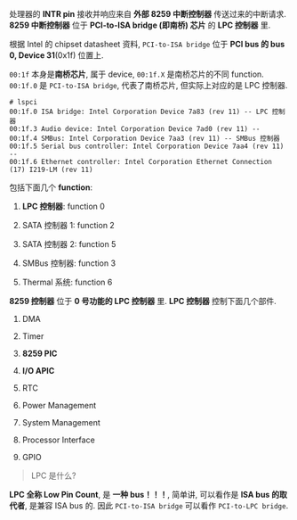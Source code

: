 
处理器的 **INTR pin** 接收并响应来自 **外部 8259 中断控制器** 传送过来的中断请求. **8259 中断控制器** 位于 **PCI\-to\-ISA bridge (即南桥) 芯片** 的 **LPC 控制器** 里.

根据 Intel 的 chipset datasheet 资料, `PCI-to-ISA bridge` 位于 **PCI bus 的 bus 0, Device 31**(0x1f) 位置上.

`00:1f` 本身是**南桥芯片**, 属于 device, `00:1f.X` 是南桥芯片的不同 function. `00:1f.0` 是 `PCI-to-ISA bridge`, 代表了南桥芯片, 但实际上对应的是 LPC 控制器.

```
# lspci
00:1f.0 ISA bridge: Intel Corporation Device 7a83 (rev 11) -- LPC 控制器
00:1f.3 Audio device: Intel Corporation Device 7ad0 (rev 11) -- 
00:1f.4 SMBus: Intel Corporation Device 7aa3 (rev 11) -- SMBus 控制器
00:1f.5 Serial bus controller: Intel Corporation Device 7aa4 (rev 11) -- 
00:1f.6 Ethernet controller: Intel Corporation Ethernet Connection (17) I219-LM (rev 11)
```

包括下面几个 **function**:

1) **LPC 控制器**: function 0

2) SATA 控制器 1: function 2

3) SATA 控制器 2: function 5

4) SMBus 控制器: function 3

5) Thermal 系统: function 6

**8259 控制器** 位于 **0 号功能的 LPC 控制器** 里. **LPC 控制器** 控制下面几个部件.

1) DMA

2) Timer

3) **8259 PIC**

4) **I/O APIC**

5) RTC

6) Power Management

7) System Management

8) Processor Interface

9) GPIO

> LPC 是什么?

**LPC 全称 Low Pin Count**, 是 **一种 bus！！！**, 简单讲, 可以看作是 **ISA bus 的取代者**, 是兼容 ISA bus 的. 因此 `PCI-to-ISA bridge` 可以看作 `PCI-to-LPC bridge`.

